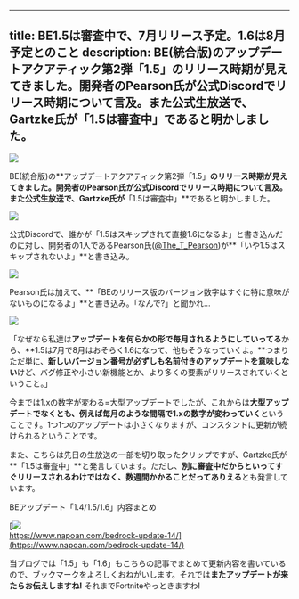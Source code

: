 
---
title: BE1.5は審査中で、7月リリース予定。1.6は8月予定とのこと
description: BE(統合版)のアップデートアクアティック第2弾「1.5」のリリース時期が見えてきました。開発者のPearson氏が公式Discordでリリース時期について言及。また公式生放送で、Gartzke氏が「1.5は審査中」であると明かしました。
---

![](https://cdn-ak.f.st-hatena.com/images/fotolife/s/sasigume/20210208/20210208091006.png)

BE(統合版)の**アップデートアクアティック第2弾「1.5」**のリリース時期が見えてきました。開発者のPearson氏が公式Discordでリリース時期について言及。また公式生放送で、Gartzke氏が**「1.5は審査中」**であると明かしました。

![](https://cdn-ak.f.st-hatena.com/images/fotolife/s/sasigume/20210208/20210208115236.png)

公式Discordで、誰かが「1.5はスキップされて直接1.6になるよ」と書き込んだのに対し、開発者の1人であるPearson氏([@The\_T\_Pearson](https://twitter.com/The_T_Pearson))が**「いや1.5はスキップされないよ」**と書き込み。

![](https://cdn-ak.f.st-hatena.com/images/fotolife/s/sasigume/20210208/20210208115239.png)

Pearson氏は加えて、**「BEのリリース版のバージョン数字はすぐに特に意味がないものになるよ」**と書き込み。「なんで?」と聞かれ…

![](https://cdn-ak.f.st-hatena.com/images/fotolife/s/sasigume/20210208/20210208115245.png)

「なぜなら私達は**アップデートを何らかの形で毎月されるようにしていってる**から、**1.5は7月で8月はおそらく1.6になって、他もそうなっていくよ。**つまりただ単に、**新しいバージョン番号が必ずしも名前付きのアップデートを意味しない**けど、バグ修正や小さい新機能とか、より多くの要素がリリースされていくということ。」

今までは1.xの数字が変わる=大型アップデートでしたが、これからは**大型アップデートでなくとも、例えば毎月のような間隔で1.xの数字が変わっていく**ということです。1つ1つのアップデートは小さくなりますが、コンスタントに更新が続けられるということです。

また、こちらは先日の生放送の一部を切り取ったクリップですが、Gartzke氏が**「1.5は審査中」**と発言しています。ただし、**別に審査中だからといってすぐリリースされるわけではなく、数週間かかることだってありえる**とも発言しています。

BEアップデート「1.4/1.5/1.6」内容まとめ

[![](https://cdn-ak.f.st-hatena.com/images/fotolife/s/sasigume/20210208/20210208111334.png)  
https://www.napoan.com/bedrock-update-14/](https://www.napoan.com/bedrock-update-14/)

当ブログでは「1.5」も「1.6」もこちらの記事でまとめて更新内容を書いているので、ブックマークをよろしくおねがいします。それでは**またアップデートが来たらお伝えしますね!** それまでFortniteやっときますわ!
